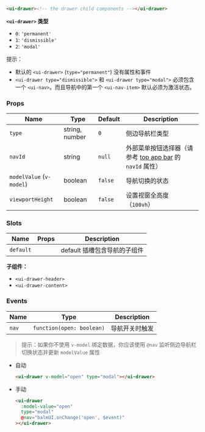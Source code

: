 ```html
<ui-drawer><!-- the drawer child components --></ui-drawer>
```

**`<ui-drawer>` 类型**

- `0`: `'permanent'`
- `1`: `'dismissible'`
- `2`: `'modal'`

提示：

- 默认的 `<ui-drawer>` (`type="permanent"`) 没有属性和事件
- `<ui-drawer type="dismissible">` 和 `<ui-drawer type="modal">` 必须包含一个 `<ui-nav>`。而且导航中的第一个 `<ui-nav-item>` 默认必须为激活状态。

### Props

| Name                     | Type           | Default | Description                                                                     |
| ------------------------ | -------------- | ------- | ------------------------------------------------------------------------------- |
| `type`                   | string, number | `0`     | 侧边导航栏类型                                                                  |
| `navId`                  | string         | `null`  | 外部菜单按钮选择器（请参考 [top app bar](/layout/top-app-bar) 的 `navId` 属性） |
| `modelValue` (`v-model`) | boolean        | `false` | 导航切换的状态                                                                  |
| `viewportHeight`         | boolean        | `false` | 设置视窗全高度（`100vh`）                                                       |

### Slots

| Name      | Props | Description                  |
| --------- | ----- | ---------------------------- |
| `default` |       | default 插槽包含导航的子组件 |

**子组件：**

- `<ui-drawer-header>`
- `<ui-drawer-content>`

### Events

| Name  | Type                      | Description    |
| ----- | ------------------------- | -------------- |
| `nav` | `function(open: boolean)` | 导航开关时触发 |

> 提示：如果你不使用 `v-model` 绑定数据，你应该使用 `@nav` 监听侧边导航栏切换状态并更新 `modelValue` 属性

- 自动

  ```html
  <ui-drawer v-model="open" type="modal"></ui-drawer>
  ```

- 手动

  ```html
  <ui-drawer
    :model-value="open"
    type="modal"
    @nav="balmUI.onChange('open', $event)"
  ></ui-drawer>
  ```
